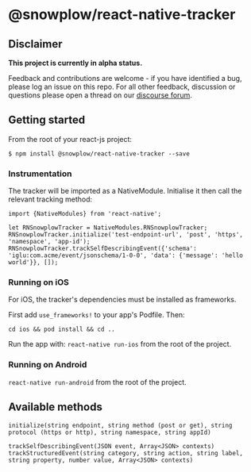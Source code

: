 
# @snowplow/react-native-tracker

## Disclaimer

**This project is currently in alpha status.**

Feedback and contributions are welcome - if you have identified a bug, please log an issue on this repo. For all other feedback, discussion or questions please open a thread on our [discourse forum](https://discourse.snowplowanalytics.com/).

## Getting started

From the root of your react-js project:

`$ npm install @snowplow/react-native-tracker --save`

### Instrumentation

The tracker will be imported as a NativeModule. Initialise it then call the relevant tracking method:

```
import {NativeModules} from 'react-native';

let RNSnowplowTracker = NativeModules.RNSnowplowTracker;
RNSnowplowTracker.initialize('test-endpoint-url', 'post', 'https', 'namespace', 'app-id');
RNSnowplowTracker.trackSelfDescribingEvent({'schema': 'iglu:com.acme/event/jsonschema/1-0-0', 'data': {'message': 'hello world'}}, []);
```

### Running on iOS

For iOS, the tracker's dependencies must be installed as frameworks.

First add `use_frameworks!` to your app's Podfile. Then:

`cd ios && pod install && cd ..`

Run the app with: `react-native run-ios` from the root of the project.


### Running on Android

`react-native run-android` from the root of the project.


## Available methods

`initialize(string endpoint, string method (post or get), string protocol (https or http), string namespace, string appId)`

`trackSelfDescribingEvent(JSON event, Array<JSON> contexts)`
`trackStructuredEvent(string category, string action, string label, string property, number value, Array<JSON> contexts)`
